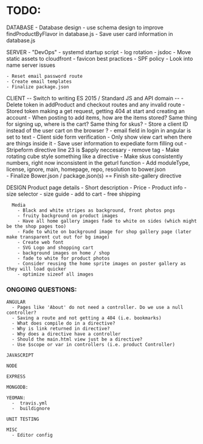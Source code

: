 # TODO:

  DATABASE
    - Database design
    - use schema design to improve findProductByFlavor in database.js
    - Save user card information in database.js
    
  SERVER
    - "DevOps"
        - systemd startup script
        - log rotation
        - jsdoc
        - Move static assets to cloudfront
        - favicon best practices
        - SPF policy
        - Look into name server issues
        
    - Reset email password route
    - Create email templates
    - Finalize package.json
    
  CLIENT
    -- Switch to writing ES 2015 / Standard JS and API domain --
    - Delete token in addProduct and checkout routes and any invalid route
    - Stored token making a get request, getting 404 at start and creating an account
    - When posting to add items, how are the items stored? Same thing for signing up, where is the cart? Same thing for skus?
    - Store a client ID instead of the user cart on the browser ?
    - email field in login in angular is set to text
    - Client side form verification
    - Only show view cart when there are things inside it
    - Save user information to expediate form filling out
    - Stripeform directive line 23 is $apply neccesary
    - remove <base> tag
    - Make rotating cube style something like a directive
    - Make skus consistently numbers, right now inconsistent in the geturl function
    - Add moduleType, license, ignore, main, homepage, repo, resolution to bower.json    
    - Finalize Bower.json / package.json(s)
    == Finish site-gallery directive
    
  DESIGN
      Product page details
	    - Short description
        - Price
	    - Product info
	    - size selector
	    - size guide
	    - add to cart
        - free shipping

      Media
        - Black and white stripes as background, front photos pngs
        - fruity background on product images
        - Have all home gallery images fade to white on sides (which might be the shop pages too)
        - Fade to white on background image for shop gallery page (later make transparent cut out for bg image)
        - Create web font
        - SVG Logo and shopping cart
        - background images on home / shop
        - fade to white for product photos
        - Consider reusing the home sprite images on poster gallery as they will load quicker
        - optimize sizeof all images
      
### ONGOING QUESTIONS:
    ANGULAR
      - Pages like 'About' do not need a controller. Do we use a null controller?
      - Saving a route and not getting a 404 (i.e. bookmarks)
      - What does compile do in a directive?
      - Why is link returned in directive?
      - Why does a directive have a controller
      - Should the main.html view just be a directive?
      - Use $scope or var in controllers (i.e. product Controller)

    JAVASCRIPT

    NODE

    EXPRESS
    
    MONGODB:

    YEOMAN:
      -  travis.yml
      -  buildignore
      
    UNIT TESTING
    
    MISC
      - Editor config

